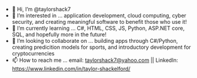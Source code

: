 - 👋 Hi, I’m @taylorshack7
- 👀 I’m interested in ... application development, cloud computing, cyber security, and creating meaningful software to benefit those who use it!
- 🌱 I’m currently learning ... C#, HTML, CSS, JS, Python, ASP.NET core, SQL, and hopefully more in the future!
- 💞️ I’m looking to collaborate on ... building apps through C#/Python, creating predicition models for sports, and introductory development for cryptocurrencies 
- 📫 How to reach me ... email: taylorshack7@yahoo.com || LinkedIn: https://www.linkedin.com/in/taylor-shackelford/ 

<!---
taylorshack7/taylorshack7 is a ✨ special ✨ repository because its `README.md` (this file) appears on your GitHub profile.
You can click the Preview link to take a look at your changes.
--->

